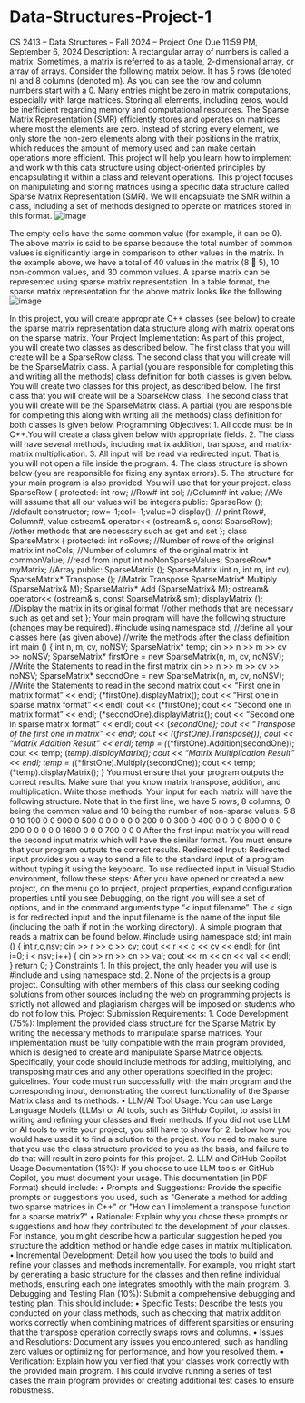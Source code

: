 # Data-Structures-Project-1
CS 2413 – Data Structures – Fall 2024 – Project One
Due 11:59 PM, September 6, 2024
Description: A rectangular array of numbers is called a matrix. Sometimes, a matrix is referred to as a table, 2-dimensional array, or array of arrays. Consider the following matrix below. It has 5 rows (denoted n) and 8 columns (denoted m). As you can see the row and column numbers start with a 0. Many entries might be zero in matrix computations, especially with large matrices. Storing all elements, including zeros, would be inefficient regarding memory and computational resources. The Sparse Matrix Representation (SMR) efficiently stores and operates on matrices where most the elements are zero. Instead of storing every element, we only store the non-zero elements along with their positions in the matrix, which reduces the amount of memory used and can make certain operations more efficient. This project will help you learn how to implement and work with this data structure using object-oriented principles by encapsulating it within a class and relevant operations.
This project focuses on manipulating and storing matrices using a specific data structure called Sparse Matrix Representation (SMR). We will encapsulate the SMR within a class, including a set of methods designed to operate on matrices stored in this format.
![image](https://github.com/user-attachments/assets/ff1779d6-b4bc-40c7-8961-9c5740de4bad)

The empty cells have the same common value (for example, it can be 0). The above matrix is said to be sparse because the total number of common values is significantly large in comparison to other values in the matrix. In the example above, we have a total of 40 values in the matrix (8  5), 10 non-common values, and 30 common values.
A sparse matrix can be represented using sparse matrix representation. In a table format, the sparse matrix representation for the above matrix looks like the following
![image](https://github.com/user-attachments/assets/c4d1f458-6ca8-4db5-9844-ba789f1cf9f7)

In this project, you will create appropriate C++ classes (see below) to create the sparse matrix representation data structure along with matrix operations on the sparse matrix.
Your Project Implementation: As part of this project, you will create two classes as described below. The first class that you will create will be a SparseRow class. The second class that you will create will be the SparseMatrix class. A partial (you are responsible for completing this and writing all the methods) class definition for both classes is given below.
You will create two classes for this project, as described below. The first class that you will create will be a SparseRow class. The second class that you will create will be the SparseMatrix class. A partial (you are responsible for completing this along with writing all the methods) class definition for both classes is given below.
Programming Objectives:
1.
All code must be in C++.You will create a class given below with appropriate fields.
2.
The class will have several methods, including matrix addition, transpose, and matrix-matrix multiplication.
3.
All input will be read via redirected input. That is, you will not open a file inside the program.
4.
The class structure is shown below (you are responsible for fixing any syntax errors).
5.
The structure for your main program is also provided. You will use that for your project.
class SparseRow {
protected:
int row; //Row#
int col; //Column#
int value; //We will assume that all our values will be integers
public:
SparseRow (); //default constructor; row=-1;col=-1;value=0
display(); // print Row#, Column#, value
ostream& operator<< (ostream& s, const SparseRow);
//other methods that are necessary such as get and set
};
class SparseMatrix {
protected:
int noRows; //Number of rows of the original matrix
int noCols; //Number of columns of the original matrix
int commonValue; //read from input
int noNonSparseValues;
SparseRow* myMatrix; //Array
public:
SparseMatrix ();
SparseMatrix (int n, int m, int cv);
SparseMatrix* Transpose (); //Matrix Transpose
SparseMatrix* Multiply (SparseMatrix& M);
SparseMatrix* Add (SparseMatrix& M);
ostream& operator<< (ostream& s, const SparseMatrix& sm);
displayMatrix (); //Display the matrix in its original format
//other methods that are necessary such as get and set
};
Your main program will have the following structure (changes may be required).
#include <iostream>
using namespace std;
//define all your classes here (as given above)
//write the methods after the class definition
int main () {
int n, m, cv, noNSV;
SparseMatrix* temp;
cin >> n >> m >> cv >> noNSV;
SparseMatrix* firstOne = new SparseMatrix(n, m, cv, noNSV);
//Write the Statements to read in the first matrix
cin >> n >> m >> cv >> noNSV;
SparseMatrix* secondOne = new SparseMatrix(n, m, cv, noNSV);
//Write the Statements to read in the second matrix
cout << “First one in matrix format” << endl;
(*firstOne).displayMatrix();
cout << “First one in sparse matrix format” << endl;
cout << (*firstOne);
cout << “Second one in matrix format” << endl;
(*secondOne).displayMatrix();
cout << “Second one in sparse matrix format” << endl;
cout << (*secondOne);
cout << “Transpose of the first one in matrix” << endl;
cout << (*(*firstOne).Transpose());
cout << “Matrix Addition Result” << endl;
temp = (*(*firstOne).Addition(secondOne));
cout << temp;
(*temp).displayMatrix();
cout << “Matrix Multiplication Result” << endl;
temp = (*(*firstOne).Multiply(secondOne));
cout << temp;
(*temp).displayMatrix();
}
You must ensure that your program outputs the correct results. Make sure that you know matrix transpose, addition, and multiplication. Write those methods. Your input for each matrix will have the following structure. Note that in the first line, we have 5 rows, 8 columns, 0 being the common value and 10 being the number of non-sparse values.
5 8 0 10
100 0 0 900 0 500 0 0
0 0 0 0 200 0 0 300
0 400 0 0 0 0 800 0
0 0 200 0 0 0 0 0
1600 0 0 0 700 0 0 0
After the first input matrix you will read the second input matrix which will have the similar format.
You must ensure that your program outputs the correct results.
Redirected Input: Redirected input provides you a way to send a file to the standard input of a program without typing it using the keyboard. To use redirected input in Visual Studio environment, follow these steps: After you have opened or created a new project, on the menu go to project, project properties, expand configuration properties until you see Debugging, on the right you will see a set of options, and in the command arguments type “< input filename”. The < sign is for redirected input and the input filename is the name of the input file (including the path if not in the working directory). A simple program that reads a matrix can be found below.
#include <iostream>
using namespace std;
int main () {
int r,c,nsv;
cin >> r >> c >> cv;
cout << r << c << cv << endl;
for (int i=0; i < nsv; i++) {
cin >> rn >> cn >> val;
cout << rn << cn << val << endl;
}
return 0;
}
Constraints
1.
In this project, the only header you will use is #include <iostream> and using namespace std.
2.
None of the projects is a group project. Consulting with other members of this class our seeking coding solutions from other sources including the web on programming projects is strictly not allowed and plagiarism charges will be imposed on students who do not follow this.
Project Submission Requirements:
1.
Code Development (75%): Implement the provided class structure for the Sparse Matrix by writing the necessary methods to manipulate sparse matrices. Your implementation must be fully compatible with the main program provided, which is designed to create and manipulate Sparse Matrice objects. Specifically, your code should include methods for adding, multiplying, and transposing matrices and any other operations specified in the project guidelines. Your code must run successfully with the main program and the corresponding input, demonstrating the correct functionality of the Sparse Matrix class and its methods.
•
LLM/AI Tool Usage: You can use Large Language Models (LLMs) or AI tools, such as GitHub Copilot, to assist in writing and refining your classes and their methods. If you did not use LLM or AI tools to write your project, you still have to show for 2. below how you would have used it to find a solution to the project. You need to make sure that you use the class structure provided to you as the basis, and failure to do that will result in zero points for this project.
2.
LLM and GitHub Copilot Usage Documentation (15%): If you choose to use LLM tools or GitHub Copilot, you must document your usage. This documentation (in PDF Format) should include:
•
Prompts and Suggestions: Provide the specific prompts or suggestions you used, such as "Generate a method for adding two sparse matrices in C++" or "How can I implement a transpose function for a sparse matrix?"
•
Rationale: Explain why you chose these prompts or suggestions and how they contributed to the development of your classes. For instance, you might describe how a particular suggestion helped you structure the addition method or handle edge cases in matrix multiplication.
•
Incremental Development: Detail how you used the tools to build and refine your classes and methods incrementally. For example, you might start by generating a basic structure for the classes and then refine individual methods, ensuring each one integrates smoothly with the main program.
3.
Debugging and Testing Plan (10%): Submit a comprehensive debugging and testing plan. This should include:
•
Specific Tests: Describe the tests you conducted on your class methods, such as checking that matrix addition works correctly when combining matrices of different sparsities or ensuring that the transpose operation correctly swaps rows and columns.
•
Issues and Resolutions: Document any issues you encountered, such as handling zero values or optimizing for performance, and how you resolved them.
•
Verification: Explain how you verified that your classes work correctly with the provided main program. This could involve running a series of test cases the main program provides or creating additional test cases to ensure robustness.
